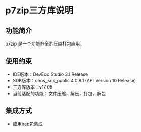 # p7zip三方库说明
## 功能简介
p7zip 是一个功能齐全的压缩打包应用。
## 使用约束
- IDE版本：DevEco Studio 3.1 Release
- SDK版本：ohos_sdk_public 4.0.8.1 (API Version 10 Release)
- 三方库版本：v17.05 
- 当前适配的功能：文件压缩，解压，打包，解包

## 集成方式
+ [应用hap包集成](docs/hap_integrate.md)
